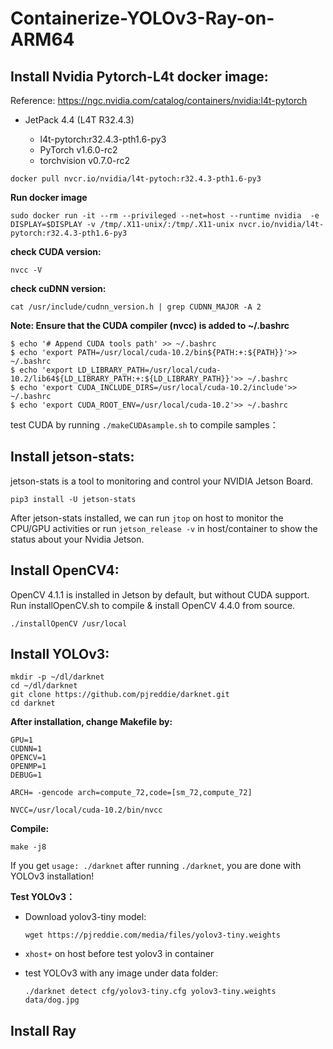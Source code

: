 # Containerize-YOLOv3-Ray-on-ARM64


## Install Nvidia Pytorch-L4t docker image:

Reference: https://ngc.nvidia.com/catalog/containers/nvidia:l4t-pytorch
* JetPack 4.4 (L4T R32.4.3)

  * l4t-pytorch:r32.4.3-pth1.6-py3
  * PyTorch v1.6.0-rc2
  * torchvision v0.7.0-rc2

`docker pull nvcr.io/nvidia/l4t-pytoch:r32.4.3-pth1.6-py3`

**Run docker image**

`sudo docker run -it --rm --privileged --net=host --runtime nvidia  -e DISPLAY=$DISPLAY -v /tmp/.X11-unix/:/tmp/.X11-unix nvcr.io/nvidia/l4t-pytorch:r32.4.3-pth1.6-py3`

**check CUDA version:**

`nvcc -V`

**check cuDNN version:**

`cat /usr/include/cudnn_version.h | grep CUDNN_MAJOR -A 2`

**Note: Ensure that the CUDA compiler (nvcc) is added to ~/.bashrc**
```
$ echo '# Append CUDA tools path' >> ~/.bashrc
$ echo 'export PATH=/usr/local/cuda-10.2/bin${PATH:+:${PATH}}'>> ~/.bashrc
$ echo 'export LD_LIBRARY_PATH=/usr/local/cuda-10.2/lib64${LD_LIBRARY_PATH:+:${LD_LIBRARY_PATH}}'>> ~/.bashrc
$ echo 'export CUDA_INCLUDE_DIRS=/usr/local/cuda-10.2/include'>> ~/.bashrc
$ echo 'export CUDA_ROOT_ENV=/usr/local/cuda-10.2'>> ~/.bashrc
```

test CUDA by running `./makeCUDAsample.sh` to compile samples：


## Install jetson-stats:
jetson-stats is a tool to monitoring and control your NVIDIA Jetson Board. 

`pip3 install -U jetson-stats`

After jetson-stats installed, we can run `jtop` on host to monitor the CPU/GPU activities or run `jetson_release -v` in host/container to show the status about your Nvidia Jetson.  

## Install OpenCV4:
OpenCV 4.1.1 is installed in Jetson by default, but without CUDA support. Run installOpenCV.sh to compile & install OpenCV 4.4.0 from source.

`./installOpenCV /usr/local`

## Install YOLOv3:
```
mkdir -p ~/dl/darknet
cd ~/dl/darknet
git clone https://github.com/pjreddie/darknet.git
cd darknet
```

**After installation, change Makefile by:**
```
GPU=1
CUDNN=1
OPENCV=1
OPENMP=1
DEBUG=1

ARCH= -gencode arch=compute_72,code=[sm_72,compute_72]

NVCC=/usr/local/cuda-10.2/bin/nvcc
```

**Compile:** 

`make -j8`

If you get `usage: ./darknet` after running `./darknet`, you are done with YOLOv3 installation!

**Test YOLOv3：**

* Download yolov3-tiny model:

  `wget https://pjreddie.com/media/files/yolov3-tiny.weights`

* `xhost+`  on host before test yolov3 in container

* test YOLOv3 with any image under data folder:

  `./darknet detect cfg/yolov3-tiny.cfg yolov3-tiny.weights data/dog.jpg`


## Install Ray

